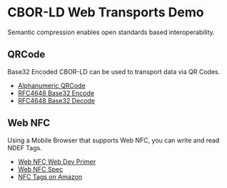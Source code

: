 # CBOR-LD Web Transports Demo

Semantic compression enables open standards based interoperability.

## QRCode

Base32 Encoded CBOR-LD can be used to transport data via QR Codes.

- [Alphanumeric QRCode](https://en.wikipedia.org/wiki/QR_code)
- [RFC4648 Base32 Encode](https://www.npmjs.com/package/base32-encode)
- [RFC4648 Base32 Decode](https://www.npmjs.com/package/base32-decode)

## Web NFC

Using a Mobile Browser that supports Web NFC, you can write and read NDEF Tags.

- [Web NFC Web Dev Primer](https://web.dev/nfc/)
- [Web NFC Spec](https://w3c.github.io/web-nfc/)
- [NFC Tags on Amazon](https://www.amazon.com/NFC-NDEF-tags/s?k=NFC+NDEF+tags)
